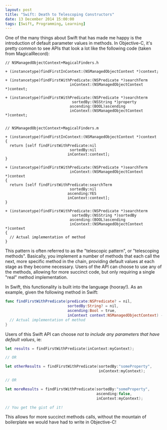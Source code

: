```yaml
---
layout: post
title: "Swift: Death to Telescoping Constructors"
date: 13 December 2014 15:00:00
tags: [Swift, Programming, Learning]
---
```


One of the many things about Swift that has made me happy is the introduction of default parameter values in methods. In Objective-C, it's pretty common to see APIs that look a lot like the following code (taken from MagicalRecord):

```obj-c
// NSManagedObjectContext+MagicalFinders.h

+ (instancetype)findFirstInContext:(NSManagedObjectContext *)context;

+ (instancetype)findFirstWithPredicate:(NSPredicate *)searchTerm
                             inContext:(NSManagedObjectContext *)context;

+ (instancetype)findFirstWithPredicate:(NSPredicate *)searchterm
                              sortedBy:(NSString *)property
                             ascending:(BOOL)ascending
                             inContext:(NSManagedObjectContext *)context;


// NSManagedObjectContext+MagicalFinders.m

+ (instancetype)findFirstInContext:(NSManagedObjectContext *)context
{
  return [self findFirstWithPredicate:nil
                             sortedBy:nil
                            inContext:context];
}

+ (instancetype)findFirstWithPredicate:(NSPredicate *)searchTerm
                             inContext:(NSManagedObjectContext *)context
{
  return [self findFirstWithPredicate:searchTerm
                             sortedBy:nil
                            ascending:YES
                            inContext:context];
}

+ (instancetype)findFirstWithPredicate:(NSPredicate *)searchterm
                              sortedBy:(NSString *)sortedBy
                             ascending:(BOOL)ascending
                             inContext:(NSManagedObjectContext *)context
{
  // Actual implementation of method
}
```

This pattern is often referred to as the "telescopic pattern", or "telescoping methods". Basically, you implement a number of methods that each call the next, more specific method in the chain, providing default values at each stage as they become necessary. Users of the API can choose to use any of the methods, allowing for more succinct code, but only requiring a single "real" method implementation.

In Swift, this functionality is built into the language (hooray!). As an example, given the following method in Swift:

```swift
func findFirstWithPredicate(predicate:NSPredicate? = nil,
                            sortedBy:String? = nil,
                            ascending:Bool = true,
                            inContext context:NSManagedObjectContext) -> [NSManagedObject] {
  // Actual implementation of method
}
```

Users of this Swift API can choose _not to include any parameters that have default values_, ie:

```swift
let results = findFirstWithPredicate(inContext:myContext);

// OR

let otherResults = findFirstWithPredicate(sortedBy:"someProperty",
                                          inContext:myContext);

// OR

let moreResults = findFirstWithPredicate(sortedBy:"someProperty",
                                         ascending:false,
                                         inContext:myContext);

// You get the gist of it!
```

This allows for more succinct methods calls, without the mountain of boilerplate we would have had to write in Objective-C!
